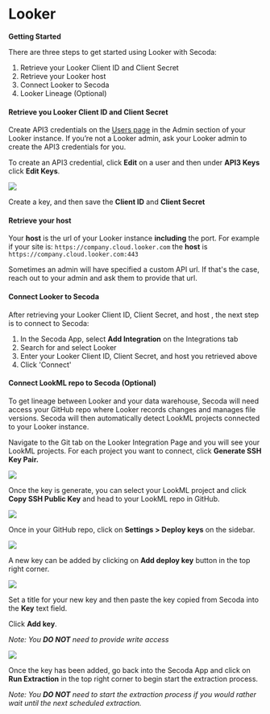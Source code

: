 # Looker

**Getting Started**

There are three steps to get started using Looker with Secoda:

1. Retrieve your Looker Client ID and Client Secret
2. Retrieve your Looker host
3. Connect Looker to Secoda
4. Looker Lineage (Optional)

#### **Retrieve you Looker Client ID and Client Secret** <a href="#h_fe76e01a02" id="h_fe76e01a02"></a>

Create API3 credentials on the [Users page](https://docs.looker.com/admin-options/settings/users) in the Admin section of your Looker instance. If you’re not a Looker admin, ask your Looker admin to create the API3 credentials for you.

To create an API3 credential, click **Edit** on a user and then under **API3 Keys** click **Edit Keys**.

![](https://downloads.intercomcdn.com/i/o/378332385/8e16211840f3aa4d3a3aade6/Screen+Shot+2021-08-19+at+10.45.42+PM.png)

Create a key, and then save the **Client ID** and **Client Secret**

#### **Retrieve your host** <a href="#h_75eb18a905" id="h_75eb18a905"></a>

Your **host** is the url of your Looker instance **including** the port. For example if your site is: `https://company.cloud.looker.com` the **host** is `https://company.cloud.looker.com:443`

Sometimes an admin will have specified a custom API url. If that's the case, reach out to your admin and ask them to provide that url.

#### **Connect Looker to Secoda** <a href="#h_f136e3163c" id="h_f136e3163c"></a>

After retrieving your Looker Client ID, Client Secret, and host , the next step is to connect to Secoda:

1. In the Secoda App, select **Add Integration** on the Integrations tab
2. Search for and select Looker
3. Enter your Looker Client ID, Client Secret, and host you retrieved above
4. Click 'Connect'

#### Connect LookML repo to Secoda (Optional) <a href="#h_306dadb3b4" id="h_306dadb3b4"></a>

To get lineage between Looker and your data warehouse, Secoda will need access your GitHub repo where Looker records changes and manages file versions. Secoda will then automatically detect LookML projects connected to your Looker instance.

Navigate to the Git tab on the Looker Integration Page and you will see your LookML projects. For each project you want to connect, click **Generate SSH Key Pair.**

![](https://downloads.intercomcdn.com/i/o/489709026/5585e7ae847484c71b4a1a87/Screen+Shot+2022-03-31+at+4.22.05+PM.png)

Once the key is generate, you can select your LookML project and click **Copy SSH Public Key** and head to your LookML repo in GitHub.

![](https://downloads.intercomcdn.com/i/o/489712358/77a4d1225dc8cab5eea88093/image.png)

Once in your GitHub repo, click on **Settings > Deploy keys** on the sidebar.

![](https://downloads.intercomcdn.com/i/o/489714467/decf0b4194df7bc1671ed1b2/Screen+Shot+2022-03-31+at+4.31.54+PM.png)

A new key can be added by clicking on **Add deploy key** button in the top right corner.

![](https://downloads.intercomcdn.com/i/o/489718929/57a0c40bcf93056145475eda/image.png)

Set a title for your new key and then paste the key copied from Secoda into the **Key** text field.

Click **Add key**.

_Note: You **DO NOT** need to provide write access_

![](https://downloads.intercomcdn.com/i/o/489718165/18dea438e4ac144e091fc2bc/image.png)

Once the key has been added, go back into the Secoda App and click on **Run Extraction** in the top right corner to begin start the extraction process.

_Note: You **DO NOT** need to start the extraction process if you would rather wait until the next scheduled extraction._
